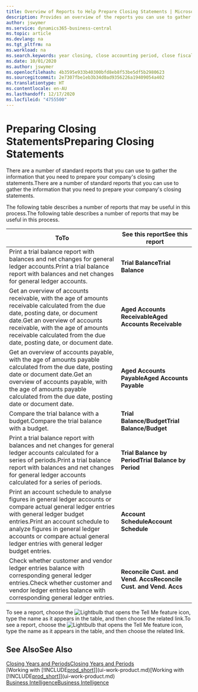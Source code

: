 ```yaml
---
title: Overview of Reports to Help Prepare Closing Statements | Microsoft Docs
description: Provides an overview of the reports you can use to gather information to prepare your company's closing statements when closing the fiscal year.
author: jswymer
ms.service: dynamics365-business-central
ms.topic: article
ms.devlang: na
ms.tgt_pltfrm: na
ms.workload: na
ms.search.keywords: year closing, close accounting period, close fiscal year, aging, creditor payments, vendor payments, assets, liabilities, equity, analysis, reporting, financial report, business intelligence, BI, Power Bi, KPI
ms.date: 10/01/2020
ms.author: jswymer
ms.openlocfilehash: 4b3595e933b40300bfd8eb8f53be5df5b2980623
ms.sourcegitcommit: 2e7307fbe1eb3b34d0ad9356226a19409054a402
ms.translationtype: HT
ms.contentlocale: en-AU
ms.lasthandoff: 12/17/2020
ms.locfileid: "4755500"
---
```

# <a name="preparing-closing-statements"></a><span data-ttu-id="d8181-103">Preparing Closing Statements</span><span class="sxs-lookup"><span data-stu-id="d8181-103">Preparing Closing Statements</span></span>
<span data-ttu-id="d8181-104">There are a number of standard reports that you can use to gather the information that you need to prepare your company's closing statements.</span><span class="sxs-lookup"><span data-stu-id="d8181-104">There are a number of standard reports that you can use to gather the information that you need to prepare your company's closing statements.</span></span>

<span data-ttu-id="d8181-105">The following table describes a number of reports that may be useful in this process.</span><span class="sxs-lookup"><span data-stu-id="d8181-105">The following table describes a number of reports that may be useful in this process.</span></span>  

| <span data-ttu-id="d8181-106">To</span><span class="sxs-lookup"><span data-stu-id="d8181-106">To</span></span> | <span data-ttu-id="d8181-107">See this report</span><span class="sxs-lookup"><span data-stu-id="d8181-107">See this report</span></span> |
| --- | --- |
| <span data-ttu-id="d8181-108">Print a trial balance report with balances and net changes for general ledger accounts.</span><span class="sxs-lookup"><span data-stu-id="d8181-108">Print a trial balance report with balances and net changes for general ledger accounts.</span></span> |<span data-ttu-id="d8181-109">**Trial Balance**</span><span class="sxs-lookup"><span data-stu-id="d8181-109">**Trial Balance**</span></span> |
| <span data-ttu-id="d8181-110">Get an overview of accounts receivable, with the age of amounts receivable calculated from the due date, posting date, or document date.</span><span class="sxs-lookup"><span data-stu-id="d8181-110">Get an overview of accounts receivable, with the age of amounts receivable calculated from the due date, posting date, or document date.</span></span> |<span data-ttu-id="d8181-111">**Aged Accounts Receivable**</span><span class="sxs-lookup"><span data-stu-id="d8181-111">**Aged Accounts Receivable**</span></span> |
| <span data-ttu-id="d8181-112">Get an overview of accounts payable, with the age of amounts payable calculated from the due date, posting date or document date.</span><span class="sxs-lookup"><span data-stu-id="d8181-112">Get an overview of accounts payable, with the age of amounts payable calculated from the due date, posting date or document date.</span></span> |<span data-ttu-id="d8181-113">**Aged Accounts Payable**</span><span class="sxs-lookup"><span data-stu-id="d8181-113">**Aged Accounts Payable**</span></span> |
| <span data-ttu-id="d8181-114">Compare the trial balance with a budget.</span><span class="sxs-lookup"><span data-stu-id="d8181-114">Compare the trial balance with a budget.</span></span> |<span data-ttu-id="d8181-115">**Trial Balance/Budget**</span><span class="sxs-lookup"><span data-stu-id="d8181-115">**Trial Balance/Budget**</span></span> |
| <span data-ttu-id="d8181-116">Print a trial balance report with balances and net changes for general ledger accounts calculated for a series of periods.</span><span class="sxs-lookup"><span data-stu-id="d8181-116">Print a trial balance report with balances and net changes for general ledger accounts calculated for a series of periods.</span></span> |<span data-ttu-id="d8181-117">**Trial Balance by Period**</span><span class="sxs-lookup"><span data-stu-id="d8181-117">**Trial Balance by Period**</span></span> |
| <span data-ttu-id="d8181-118">Print an account schedule to analyse figures in general ledger accounts or compare actual general ledger entries with general ledger budget entries.</span><span class="sxs-lookup"><span data-stu-id="d8181-118">Print an account schedule to analyze figures in general ledger accounts or compare actual general ledger entries with general ledger budget entries.</span></span> |<span data-ttu-id="d8181-119">**Account Schedule**</span><span class="sxs-lookup"><span data-stu-id="d8181-119">**Account Schedule**</span></span> |
| <span data-ttu-id="d8181-120">Check whether customer and vendor ledger entries balance with corresponding general ledger entries.</span><span class="sxs-lookup"><span data-stu-id="d8181-120">Check whether customer and vendor ledger entries balance with corresponding general ledger entries.</span></span> |<span data-ttu-id="d8181-121">**Reconcile Cust. and Vend. Accs**</span><span class="sxs-lookup"><span data-stu-id="d8181-121">**Reconcile Cust. and Vend. Accs**</span></span> |

<span data-ttu-id="d8181-122">To see a report, choose the ![Lightbulb that opens the Tell Me feature](media/ui-search/search_small.png "Tell me what you want to do") icon, type the name as it appears in the table, and then choose the related link.</span><span class="sxs-lookup"><span data-stu-id="d8181-122">To see a report, choose the ![Lightbulb that opens the Tell Me feature](media/ui-search/search_small.png "Tell me what you want to do") icon, type the name as it appears in the table, and then choose the related link.</span></span>

## <a name="see-also"></a><span data-ttu-id="d8181-123">See Also</span><span class="sxs-lookup"><span data-stu-id="d8181-123">See Also</span></span>
[<span data-ttu-id="d8181-124">Closing Years and Periods</span><span class="sxs-lookup"><span data-stu-id="d8181-124">Closing Years and Periods</span></span>](year-close-years-periods.md)  
<span data-ttu-id="d8181-125">[Working with [!INCLUDE[prod_short](includes/prod_short.md)]](ui-work-product.md)</span><span class="sxs-lookup"><span data-stu-id="d8181-125">[Working with [!INCLUDE[prod_short](includes/prod_short.md)]](ui-work-product.md)</span></span>  
[<span data-ttu-id="d8181-126">Business Intelligence</span><span class="sxs-lookup"><span data-stu-id="d8181-126">Business Intelligence</span></span>](bi.md)
